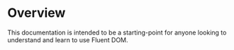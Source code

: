 # Overview

This documentation is intended to be a starting-point for anyone looking to understand and learn to use Fluent DOM.

